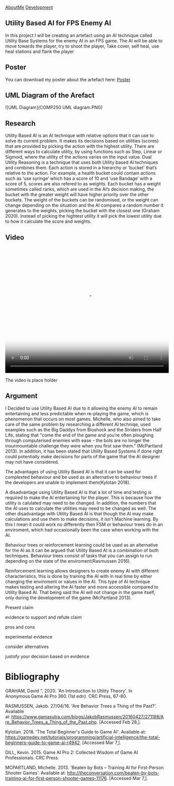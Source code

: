 <a href="https://virtualvortex.github.io/UtilityBaseAI/AboutMe">AboutMe</a> <a href="https://virtualvortex.github.io/UtilityBaseAI/Development">Development</a>

## Utility Based AI for FPS Enemy AI 

In this project I will be creating an artefact using an AI technique called Utility Base Systems for the enemy AI in an FPS game. The AI will be able to move towards the player, try to shoot the player, Take cover, self heal, use heal stations and flank the player   

## Poster

You can download my poster about the artefact here: <a href="COMP250 Poster (1).pdf" Download >Poster</a>

## UML Diagram of the Arefact

![UML Diagram](COMP250 UML diagram.PNG)

## Research

Utility Based AI is an AI technique with relative options that it can use to solve its current problem. It makes its decisions based on utilities (scores) that are provided by picking the action with the highest utility. There are different ways to calculate utility, by using functions such as Step, Linear or Sigmoid, where the utility of the actions varies on the input value. Dual Utility Reasoning is a technique that uses both Utility based AI techniques and combines them. Each action is stored in a hierarchy or ‘bucket’ that’s relative to the action. For example, a health bucket could contain actions such as ‘use syringe’ which has a score of 10 and ‘use Bandage’ with a score of 5, scores are also refered to as weights. Each bucket has a weight sometimes called ranks, which are used in the AI’s decision making, the bucket with the greater weight will have higher priority over the other buckets. The weight of the buckets can be randomised, or the weight can change depending on the situation and the AI compares a random number it generates to the weights, picking the bucket with the closest one (Graham 2020). Instead of picking the hightest utility it will pick the lowest utility due to how it calculate the score and weights.  

## Video

<video src="2020-02-24 09-20-56.mp4" poster="AIScreenshot.jpg" width="520" height="400" controls preload></video>

The video is place holder

## Argument

I Decided to use Utility Based AI due to it allowing the enemy AI to remain entertaining and less predictable when re-playing the game, which is phenomenon that occurs on most games. Michelle, who also aimed to take care of the same problem by researching a different AI techniqe, used examples such as the Big Daddys from Bioshock and the Striders from Half Life, stating that "come the end of the game and you’re often ploughing through computerised enemies with ease – the bots are no longer the insurmountable challenge they were when you first saw them." (McPartland 2013). In addition, it has been stated that Utility Based Systems if done right could potentially make decisions for parts of the game that the AI designer may not have considered.   

The advantages of using Utility Based AI is that it can be used for complexted behaviour and be used as an alternative to behaviour trees if the developers are unable to implement them(Kylotan 2018). 

A disadvantage using Utility Based AI is that a lot of time and testing is required to make the AI entertaining for the player. This is because how the utility is calulated may need to be changed. In addition, the numbers that the AI uses to calculate the utilities may need to be changed as well. The other disadvantage with Utility Based AI is that though the AI may make calculations and use them to make decisions, it isn't Machine learning. By this I mean it could work no differently then FSM or behaviour trees do in an enviroment, which had occasionally been the case when working with the AI.

Behaviour trees or reinforcement learning could be used as an alternative for the AI as it can be argued that Utility Based AI is a combination of both techniques. Behaviour trees consist of tasks that you can assign to run depending on the state of the enviroment(Rasmussen 2016). 


Reinforcement learning allows designers to create enemy AI with different characteristics, this is done by training the AI with in real time by either changing the enviroment or values in the AI. This type of AI technique makes testing and altering the AI faster and more accessible compared to Utility Based AI. That being said the AI will not change in the game itself, only during the development of the game (McPartland 2013). 


Present claim

evidence to support and refute claim

pros and cons

experimental evidence

consider alternatives

justofy your decision based on evidence


# Bibliography
GRAHAM, David “. 2020. 'An Introduction to Utility Theory'. In Anonymous Game AI Pro 360. (1st edn). CRC Press, 67-80. 

RASMUSSEN, Jakob. 27/04/16. 'Are Behavior Trees a Thing of the Past?'. Available at: https://www.gamasutra.com/blogs/JakobRasmussen/20160427/271188/Are_Behavior_Trees_a_Thing_of_the_Past.php. [Accessed Feb 28,]. 

Kylotan. 2018. 'The Total Beginner's Guide to Game AI'. Available at: https://gamedev.net/tutorials/programming/artificial-intelligence/the-total-beginners-guide-to-game-ai-r4942. [Accessed Mar 7,].

DILL, Kevin. 2015. Game AI Pro 2: Collected Wisdom of Game AI Professionals. CRC Press.

MCPARTLAND, Michelle. 2013. 'Beaten by Bots – Training AI for First-Person Shooter Games'. Available at: http://theconversation.com/beaten-by-bots-training-ai-for-first-person-shooter-games-11176. [Accessed Mar 7,].
